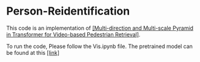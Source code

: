 # Person-Reidentification

This code is an implementation of [[Multi-direction and Multi-scale Pyramid in
Transformer for Video-based Pedestrian Retrieval]](https://arxiv.org/pdf/2202.06014.pdf). 

To run the code, Please follow the Vis.ipynb file. The pretrained model can be found at this [[link]](https://github.com/rwightman/pytorch-image-models/releases/download/v0.1-vitjx/jx_vit_base_p16_224-80ecf9dd.pth)

